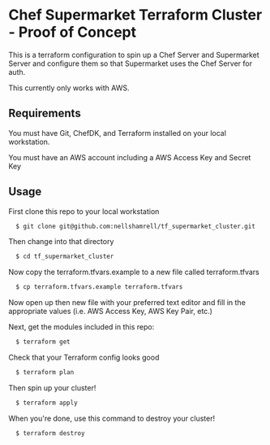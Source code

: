 # Chef Supermarket Terraform Cluster - Proof of Concept

This is a terraform configuration to spin up a Chef Server and Supermarket Server and configure them so that Supermarket uses the Chef Server for auth.

This currently only works with AWS.

## Requirements
You must have Git, ChefDK, and Terraform installed on your local workstation.

You must have an AWS account including a AWS Access Key and Secret Key

## Usage

First clone this repo to your local workstation

```bash
  $ git clone git@github.com:nellshamrell/tf_supermarket_cluster.git
```

Then change into that directory

```bash
  $ cd tf_supermarket_cluster
```

Now copy the terraform.tfvars.example to a new file called terraform.tfvars

```bash
  $ cp terraform.tfvars.example terraform.tfvars
```

Now open up then new file with your preferred text editor and fill in the appropriate values (i.e. AWS Access Key, AWS Key Pair, etc.)

Next, get the modules included in this repo:

```bash
  $ terraform get
```

Check that your Terraform config looks good

```bash
  $ terraform plan
```

Then spin up your cluster!

```bash
  $ terraform apply
```

When you're done, use this command to destroy your cluster!

```bash
  $ terraform destroy
```
